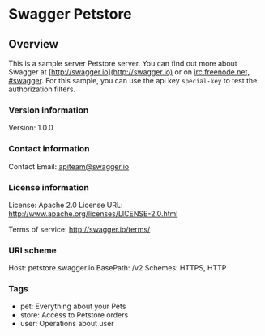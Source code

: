 # Swagger Petstore

## Overview
This is a sample server Petstore server.  You can find out more about     Swagger at [http://swagger.io](http://swagger.io) or on [irc.freenode.net, #swagger](http://swagger.io/irc/).      For this sample, you can use the api key `special-key` to test the authorization     filters.

### Version information
Version: 1.0.0

### Contact information
Contact Email: apiteam@swagger.io

### License information
License: Apache 2.0
License URL: http://www.apache.org/licenses/LICENSE-2.0.html

Terms of service: http://swagger.io/terms/

### URI scheme
Host: petstore.swagger.io
BasePath: /v2
Schemes: HTTPS, HTTP

### Tags

* pet: Everything about your Pets
* store: Access to Petstore orders
* user: Operations about user


